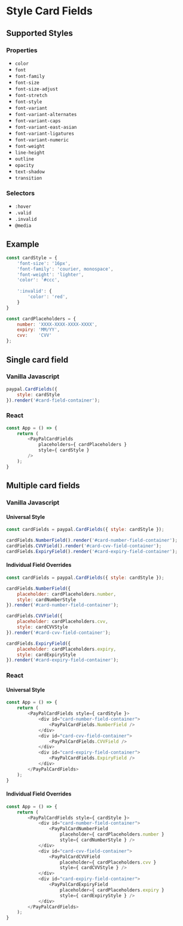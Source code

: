 # Style Card Fields

## Supported Styles

### Properties

- `color`
- `font`
- `font-family`
- `font-size`
- `font-size-adjust`
- `font-stretch`
- `font-style`
- `font-variant`
- `font-variant-alternates`
- `font-variant-caps`
- `font-variant-east-asian`
- `font-variant-ligatures`
- `font-variant-numeric`
- `font-weight`
- `line-height`
- `outline`
- `opacity`
- `text-shadow`
- `transition`

### Selectors

- `:hover`
- `.valid`
- `.invalid`
- `@media`

## Example

```javascript
const cardStyle = {
    'font-size': '16px',
    'font-family': 'courier, monospace',
    'font-weight': 'lighter',
    'color': '#ccc',
    
    ':invalid': {
        'color': 'red',
    }
}

const cardPlaceholders = {
    number: 'XXXX-XXXX-XXXX-XXXX',
    expiry: 'MM/YY',
    cvv:    'CVV'
};
```

## Single card field

### Vanilla Javascript

```javascript
paypal.CardFields({
    style: cardStyle
}).render('#card-field-container');
```

### React

```javascript
const App = () => {    
    return (
        <PayPalCardFields
            placeholders={ cardPlaceholders }
            style={ cardStyle }
        />
    );
}
```

## Multiple card fields

### Vanilla Javascript

#### Universal Style

```javascript
const cardFields = paypal.CardFields({ style: cardStyle });

cardFields.NumberField().render('#card-number-field-container');
cardFields.CVVField().render('#card-cvv-field-container');
cardFields.ExpiryField().render('#card-expiry-field-container');
```

#### Individual Field Overrides

```javascript
const cardFields = paypal.CardFields({ style: cardStyle });

cardFields.NumberField({
    placeholder: cardPlaceholders.number,
    style: cardNumberStyle
}).render('#card-number-field-container');

cardFields.CVVField({
    placeholder: cardPlaceholders.cvv,
    style: cardCVVStyle
}).render('#card-cvv-field-container');

cardFields.ExpiryField({
    placeholder: cardPlaceholders.expiry,
    style: cardExpiryStyle
}).render('#card-expiry-field-container');
```

### React

#### Universal Style

```javascript
const App = () => {
    return (
        <PayPalCardFields style={ cardStyle }>
            <div id="card-number-field-container">
                <PayPalCardFields.NumberField />
            </div>
            <div id="card-cvv-field-container">
                <PayPalCardFields.CVVField />
            </div>
            <div id="card-expiry-field-container">
                <PayPalCardFields.ExpiryField />
            </div>
        </PayPalCardFields>
    );
}
```

#### Individual Field Overrides

```javascript
const App = () => {
    return (
        <PayPalCardFields style={ cardStyle }>
            <div id="card-number-field-container">
                <PayPalCardNumberField
                    placeholder={ cardPlaceholders.number }
                    style={ cardNumberStyle } />
            </div>
            <div id="card-cvv-field-container">
                <PayPalCardCVVField
                    placeholder={ cardPlaceholders.cvv }
                    style={ cardCVVStyle } />
            </div>
            <div id="card-expiry-field-container">
                <PayPalCardExpiryField
                    placeholder={ cardPlaceholders.expiry }
                    style={ cardExpiryStyle } />
            </div>
        </PayPalCardFields>
    );
}
```